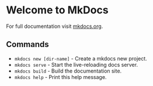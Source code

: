 # Welcome to MkDocs

For full documentation visit [mkdocs.org](https://mkdocs.org).

## Commands

* `mkdocs new [dir-name]` - Create a mkdocs new project.
* `mkdocs serve` - Start the live-reloading docs server.
* `mkdocs build` - Build the documentation site.
* `mkdocs help` - Print this help message.

